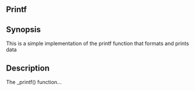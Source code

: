 **Printf**
---
**Synopsis**
---
This is a simple implementation of the printf function that formats and prints data

**Description**
---
The \_printf() function...

